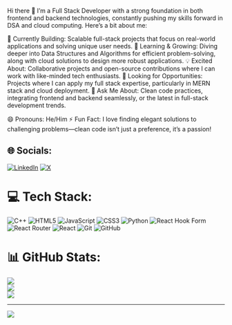 Hi there 👋
I’m a Full Stack Developer with a strong foundation in both frontend and backend technologies, constantly pushing my skills forward in DSA and cloud computing. Here’s a bit about me:

🔭 Currently Building: Scalable full-stack projects that focus on real-world applications and solving unique user needs.
🌱 Learning & Growing: Diving deeper into Data Structures and Algorithms for efficient problem-solving, along with cloud solutions to design more robust applications.
💡 Excited About: Collaborative projects and open-source contributions where I can work with like-minded tech enthusiasts.
🤝 Looking for Opportunities: Projects where I can apply my full stack expertise, particularly in MERN stack and cloud deployment.
💬 Ask Me About: Clean code practices, integrating frontend and backend seamlessly, or the latest in full-stack development trends.

😄 Pronouns: He/Him
⚡ Fun Fact: I love finding elegant solutions to challenging problems—clean code isn’t just a preference, it’s a passion!

## 🌐 Socials:
[![LinkedIn](https://img.shields.io/badge/LinkedIn-%230077B5.svg?logo=linkedin&logoColor=white)](https://linkedin.com/in/karthikmokara) [![X](https://img.shields.io/badge/X-black.svg?logo=X&logoColor=white)](https://x.com/DheeDance) 

# 💻 Tech Stack:
![C++](https://img.shields.io/badge/c++-%2300599C.svg?style=for-the-badge&logo=c%2B%2B&logoColor=white) ![HTML5](https://img.shields.io/badge/html5-%23E34F26.svg?style=for-the-badge&logo=html5&logoColor=white) ![JavaScript](https://img.shields.io/badge/javascript-%23323330.svg?style=for-the-badge&logo=javascript&logoColor=%23F7DF1E) ![CSS3](https://img.shields.io/badge/css3-%231572B6.svg?style=for-the-badge&logo=css3&logoColor=white) ![Python](https://img.shields.io/badge/python-3670A0?style=for-the-badge&logo=python&logoColor=ffdd54) ![React Hook Form](https://img.shields.io/badge/React%20Hook%20Form-%23EC5990.svg?style=for-the-badge&logo=reacthookform&logoColor=white) ![React Router](https://img.shields.io/badge/React_Router-CA4245?style=for-the-badge&logo=react-router&logoColor=white) ![React](https://img.shields.io/badge/react-%2320232a.svg?style=for-the-badge&logo=react&logoColor=%2361DAFB) ![Git](https://img.shields.io/badge/git-%23F05033.svg?style=for-the-badge&logo=git&logoColor=white) ![GitHub](https://img.shields.io/badge/github-%23121011.svg?style=for-the-badge&logo=github&logoColor=white)
# 📊 GitHub Stats:
![](https://github-readme-stats.vercel.app/api?username=karthikfron&theme=calm&hide_border=false&include_all_commits=true&count_private=true)<br/>
![](https://github-readme-streak-stats.herokuapp.com/?user=karthikfron&theme=calm&hide_border=false)<br/>
![](https://github-readme-stats.vercel.app/api/top-langs/?username=karthikfron&theme=calm&hide_border=false&include_all_commits=true&count_private=true&layout=compact)

---
[![](https://visitcount.itsvg.in/api?id=karthikfron&icon=5&color=0)](https://visitcount.itsvg.in)

<!-- Proudly created with GPRM ( https://gprm.itsvg.in ) -->
